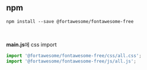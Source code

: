 ## npm

`npm install --save @fortawesome/fontawesome-free`



<br>

**main.js**에 css import

```js
import '@fortawesome/fontawesome-free/css/all.css';
import '@fortawesome/fontawesome-free/js/all.js';
```

